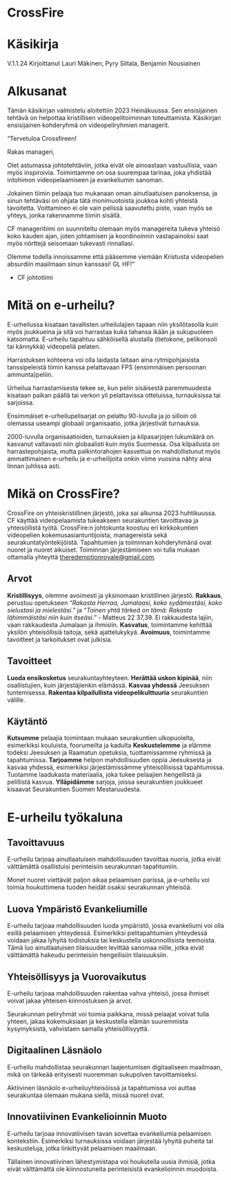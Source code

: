 # CrossFire <!-- {docsify-ignore} -->
# Käsikirja <!-- {docsify-ignore} -->
V.1.1.24
Kirjoittanut Lauri Mäkinen, Pyry Siltala, Benjamin Nousiainen

# Alkusanat

Tämän käsikirjan valmistelu aloitettiin 2023 Heinäkuussa. Sen ensisijainen tehtävä on helpottaa kristillisen videopelitoiminnan toteuttamista. Käsikirjan ensisijainen kohderyhmä on videopeliryhmien managerit.

“Tervetuloa Crossfireen!

Rakas manageri,

Olet astumassa johtotehtäviin, jotka eivät ole ainoastaan vastuullisia, vaan myös inspiroivia. Toimintamme on osa suurempaa tarinaa, joka yhdistää intohimon videopelaamiseen ja evankeliumin sanoman.

Jokainen tiimin pelaaja tuo mukanaan oman ainutlaatuisen panoksensa, ja sinun tehtäväsi on ohjata tätä monimuotoista joukkoa kohti yhteistä tavoitetta. Voittaminen ei ole vain pelissä saavutettu piste, vaan myös se yhteys, jonka rakennamme tiimin sisällä.

CF manageritiimi on suunniteltu olemaan myös managereita tukeva yhteisö koko kauden ajan, joten johtamisen ja koordinoinnin vastapainoksi saat myös nörttejä seisomaan tukevasti rinnallasi.

Olemme todella innoissamme että pääsemme viemään Kristusta videopelien absurdiin maailmaan sinun kanssasi! GL HF!”

- CF johtotiimi

# Mitä on e-urheilu?

E-urheilussa kisataan tavallisten urheilulajien tapaan niin yksilötasolla kuin myös joukkueina ja sitä voi harrastaa kuka tahansa ikään ja sukupuoleen katsomatta.
E-urheilu tapahtuu sähköisellä alustalla (tietokone, pelikonsoli tai kännykkä) videopeliä pelaten.

Harrastuksen kohteena voi olla laidasta laitaan aina rytmipohjaisista tanssipeleistä tiimin kanssa pelattavaan FPS (ensimmäisen persoonan ammunta)peliin.

Urheilua harrastamisesta tekee se, kun pelin sisäisestä paremmuudesta kisataan paikan päällä tai verkon yli pelattavissa otteluissa, turnauksissa tai sarjoissa.

Ensimmäiset e-urheilupelisarjat on pelattu 90-luvulla ja jo silloin oli olemassa useampi globaali organisaatio, jotka järjestivät turnauksia.

2000-luvulla organisaatioiden, turnauksien ja kilpasarjojen lukumäärä on kasvanut valtavasti niin globaalisti kuin myös Suomessa. Osa kilpailusta on harrastepohjaista, mutta palkintorahojen kasvettua on mahdollistunut myös ammattimainen e-urheilu ja e-urheilijoita onkin viime vuosina nähty aina linnan juhlissa asti.

# Mikä on CrossFire?
CrossFire on yhteiskristillinen järjestö, joka sai alkunsa 2023 huhtikuussa. CF käyttää videopelaamista tukeakseen seurakuntien tavoittavaa ja yhteisöllistä työtä. CrossFire:n johtokunta koostuu eri kirkkokuntien videopelien kokemusasiantuntijoista, managereista sekä seurakuntatyöntekijöistä. Tapahtumien ja toiminnan kohderyhmänä ovat nuoret ja nuoret aikuiset. Toiminnan järjestämiseen voi tulla mukaan ottamalla yhteyttä theredemptionroyale@gmail.com.

## Arvot <!-- {docsify-ignore} -->
**Kristillisyys**, olemme avoimesti ja yksinomaan kristillinen järjestö.
**Rakkaus**, perustuu opetukseen *“Rakasta Herraa, Jumalaasi, koko sydämestäsi, koko sielustasi ja mielestäsi.”* ja *“Toinen yhtä tärkeä on tämä: Rakasta lähimmäistäsi niin kuin itseäsi.”* - Matteus 22  37,39. Ei rakkaudesta lajiin, vaan rakkaudesta Jumalaan ja ihmisiin.
**Kasvatus**, toimintamme kehittää yksilön yhteisöllisiä taitoja, sekä ajattelukykyä.
**Avoimuus**, toimintamme tavoitteet ja tarkoitukset ovat julkisia.

## Tavoitteet <!-- {docsify-ignore} -->
**Luoda ensikosketus** seurakuntayhteyteen.
**Herättää uskon kipinää**, niin osallistujien, kuin järjestäjienkin elämässä.
**Kasvaa yhdessä** Jeesuksen tuntemisessa.
**Rakentaa kilpailullista videopelikulttuuria** seurakuntien välille.

## Käytäntö <!-- {docsify-ignore} -->
**Kutsumme** pelaajia toimintaan mukaan seurakuntien ulkopuolelta,
esimerkiksi kouluista, foorumeilta ja kadulta
**Keskustelemme** ja elämme todeksi Jeesuksen ja Raamatun opetuksia,
tuottamissamme ryhmissä ja tapahtumissa.
**Tarjoamme** helpon mahdollisuuden oppia Jeesuksesta ja kasvaa yhdessä,
esimerkiksi järjestämissämme yhteisöllisissä tapahtumissa.
Tuotamme laadukasta materiaalia, joka tukee pelaajien hengellistä ja pelillistä kasvua.
**Ylläpidämme** sarjoja, joissa seurakuntien joukkueet kisaavat Seurakuntien Suomen Mestaruudesta.

# E-urheilu työkaluna

## Tavoittavuus <!-- {docsify-ignore} -->
E-urheilu tarjoaa ainutlaatuisen mahdollisuuden tavoittaa nuoria, jotka eivät välttämättä osallistuisi perinteisiin seurakunnan tapahtumiin.

Monet nuoret viettävät paljon aikaa pelaamisen parissa, ja e-urheilu voi toimia houkuttimena tuoden heidät osaksi seurakunnan yhteisöä.

## Luova Ympäristö Evankeliumille <!-- {docsify-ignore} -->
E-urheilu tarjoaa mahdollisuuden luoda ympäristö, jossa evankeliumi voi olla esillä pelaamisen yhteydessä. Esimerkiksi pelitapahtumien yhteydessä voidaan jakaa lyhyitä todistuksia tai keskustella uskonnollisista teemoista.
Tämä luo ainutlaatuisen tilaisuuden levittää sanomaa niille, jotka eivät välttämättä hakeudu perinteisiin hengellisiin tilaisuuksiin.

## Yhteisöllisyys ja Vuorovaikutus <!-- {docsify-ignore} -->
E-urheilu tarjoaa mahdollisuuden rakentaa vahva yhteisö, jossa ihmiset voivat jakaa yhteisen kiinnostuksen ja arvot.

Seurakunnan peliryhmät voi toimia paikkana, missä pelaajat voivat tulla yhteen, jakaa kokemuksiaan ja keskustella elämän suuremmista kysymyksistä, vahvistaen samalla yhteisöllisyyttä.

## Digitaalinen Läsnäolo <!-- {docsify-ignore} -->
E-urheilu mahdollistaa seurakunnan laajentumisen digitaaliseen maailmaan, mikä on tärkeää erityisesti nuoremman sukupolven tavoittamiseksi.

Aktiivinen läsnäolo e-urheiluyhteisöissä ja tapahtumissa voi auttaa seurakuntaa olemaan mukana siellä, missä nuoret ovat.

## Innovatiivinen Evankelioinnin Muoto <!-- {docsify-ignore} -->

E-urheilu tarjoaa innovatiivisen tavan soveltaa evankeliumia pelaamisen kontekstiin. Esimerkiksi turnauksissa voidaan järjestää lyhyitä puheita tai keskusteluja, jotka linkittyvät pelaamisen maailmaan.

Tällainen innovatiivinen lähestymistapa voi houkutella uusia ihmisiä, jotka eivät välttämättä ole kiinnostuneita perinteisistä evankelioinnin muodoista.
